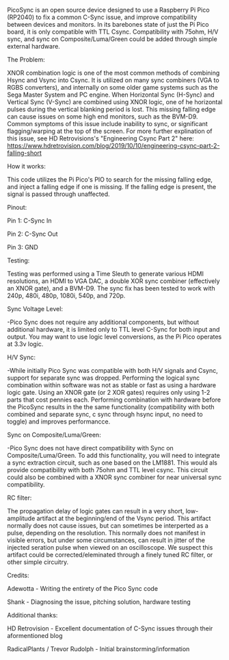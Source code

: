 PicoSync is an open source device designed to use a Raspberry Pi Pico (RP2040) to fix a common C-Sync issue, and improve compatibility between devices and monitors. In its barebones state of just the Pi Pico board, it is only compatible with TTL Csync. Compatibility with 75ohm, H/V sync, and sync on Composite/Luma/Green could be added through simple external hardware.

The Problem:

XNOR combination logic is one of the most common methods of combining Hsync and Vsync into Csync. It is utilized on many sync combiners (VGA to RGBS converters), and internally on some older game systems such as the Sega Master System and PC engine. When Horizontal Sync (H-Sync) and Vertical Sync (V-Sync) are combined using XNOR logic, one of he horizontal pulses during the vertical blanking period is lost. This missing falling edge can cause issues on some high end monitors, such as the BVM-D9. Common symptoms of this issue include inability to sync, or significant flagging/warping at the top of the screen. For more further explination of this issue, see HD Retrovisions's "Engineering Csync Part 2" here: https://www.hdretrovision.com/blog/2019/10/10/engineering-csync-part-2-falling-short


How it works:

This code utilizes the Pi Pico's PIO to search for the missing falling edge, and inject a falling edge if one is missing. If the falling edge is present, the signal is passed through unaffected. 


Pinout:

Pin 1: C-Sync In

Pin 2: C-Sync Out

Pin 3: GND


Testing:

Testing was performed using a Time Sleuth to generate various HDMI resolutions, an HDMI to VGA DAC, a double XOR sync combiner (effectively an XNOR gate), and a BVM-D9. The sync fix has been tested to work with 240p, 480i, 480p, 1080i, 540p, and 720p. 


Sync Voltage Level:

-Pico Sync does not require any additional components, but without additional hardware, it is limited only to TTL level C-Sync for both input and output. You may want to use logic level conversions, as the Pi Pico operates at 3.3v logic. 


H/V Sync:

-While initially Pico Sync was compatible with both H/V signals and Csync, support for separate sync was dropped. Performing the logical sync combination within software was not as stable or fast as using a hardware logic gate. Using an XNOR gate (or 2 XOR gates) requires only using 1-2 parts that cost pennies each. Performing combination with hardware before the PicoSync results in the the same functionality (compatibility with both combined and separate sync, c sync through hsync input, no need to toggle) and improves performancce. 


Sync on Composite/Luma/Green:

-Pico Sync does not have direct compatibility with Sync on Composite/Luma/Green. To add this functionality, you will need to integrate a sync extraction circuit, such as one based on the LM1881. This would als provide compatibility with both 75ohm and TTL level csync. This circuit could also be combined with a XNOR sync combiner for near universal sync compatibility.


RC filter:

The propagation delay of logic gates can result in a very short, low-amplitude artifact at the beginning/end of the Vsync period. This artifact normally does not cause issues, but can sometimes be interperted as a pulse, depending on the resolution. This normally does not manifest in visible errors, but under some circumstances, can result in jitter of the injected seration pulse when viewed on an oscilloscope. We suspect this artifact could be corrected/eleminated through a finely tuned RC filter, or other simple circuitry.


Credits:

Adewotta - Writing the entirety of the Pico Sync code

Shank - Diagnosing the issue, pitching solution, hardware testing


Additional thanks:

HD Retrovision - Excellent documentation of C-Sync issues through their aformentioned blog

RadicalPlants / Trevor Rudolph - Initial brainstorming/information


